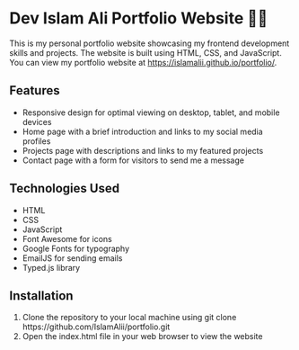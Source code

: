 # Dev Islam Ali Portfolio Website 👨‍💻

This is my personal portfolio website showcasing my frontend development skills and projects. The website is built using HTML, CSS, and JavaScript.
You can view my portfolio website at https://islamalii.github.io/portfolio/.



## Features
<ul>
  <li>Responsive design for optimal viewing on desktop, tablet, and mobile devices</li>
  <li>Home page with a brief introduction and links to my social media profiles</li>
  <li>Projects page with descriptions and links to my featured projects</li>
  <li>Contact page with a form for visitors to send me a message</li>
  </ul>
  
  
  
  ## Technologies Used
<ul>
  <li>HTML</li>
  <li>CSS</li>
  <li>JavaScript</li>
  <li>Font Awesome for icons</li>
  <li>Google Fonts for typography</li>
  <li>EmailJS for sending emails</li>
  <li>Typed.js library</li>
 </ul>
 
 ## Installation
 <ol>
  <li>Clone the repository to your local machine using git clone https://github.com/IslamAlii/portfolio.git</li>
  <li>Open the index.html file in your web browser to view the website</li>
</ol>
